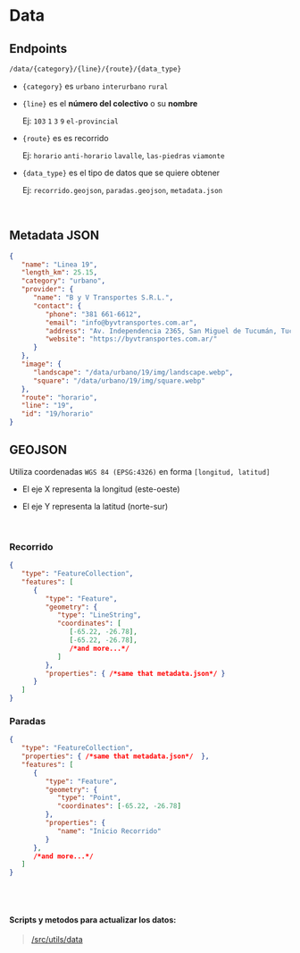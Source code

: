 # Data


## Endpoints

```txt
/data/{category}/{line}/{route}/{data_type}
```

- `{category}` es `urbano` `interurbano` `rural`

- `{line}` es el **número del colectivo** o su **nombre**

   Ej: `103` `1` `3` `9` `el-provincial`

- `{route}` es es recorrido

   Ej: `horario` `anti-horario` `lavalle`, `las-piedras` `viamonte`

- `{data_type}` es el tipo de datos que se quiere obtener
 
  Ej: `recorrido.geojson`, `paradas.geojson`, `metadata.json`


<br>

## Metadata JSON

```json
{
   "name": "Linea 19",
   "length_km": 25.15,
   "category": "urbano",
   "provider": {
      "name": "B y V Transportes S.R.L.",
      "contact": {
         "phone": "381 661-6612",
         "email": "info@byvtransportes.com.ar",
         "address": "Av. Independencia 2365, San Miguel de Tucumán, Tucumán, Argentina",
         "website": "https://byvtransportes.com.ar/"
      }
   },
   "image": {
      "landscape": "/data/urbano/19/img/landscape.webp",
      "square": "/data/urbano/19/img/square.webp"
   },
   "route": "horario",
   "line": "19",
   "id": "19/horario"
}
```

## GEOJSON

Utiliza coordenadas `WGS 84 (EPSG:4326)` en forma `[longitud, latitud]`

- El eje X representa la longitud (este-oeste)

- El eje Y representa la latitud (norte-sur)

<br>

### Recorrido

```json
{
   "type": "FeatureCollection",
   "features": [
      {
         "type": "Feature",
         "geometry": {
            "type": "LineString",
            "coordinates": [
               [-65.22, -26.78],
               [-65.22, -26.78],
               /*and more...*/
            ]
         },
         "properties": { /*same that metadata.json*/ }
      }
   ]
}
```

### Paradas 

```json
{
   "type": "FeatureCollection",
   "properties": { /*same that metadata.json*/  },
   "features": [
      {
         "type": "Feature",
         "geometry": {
            "type": "Point",
            "coordinates": [-65.22, -26.78]
         },
         "properties": {
            "name": "Inicio Recorrido"
         }
      },
      /*and more...*/
   ]
}
```

<br><br>

#### Scripts y metodos para actualizar los datos:

> [/src/utils/data](../src/utils/data)